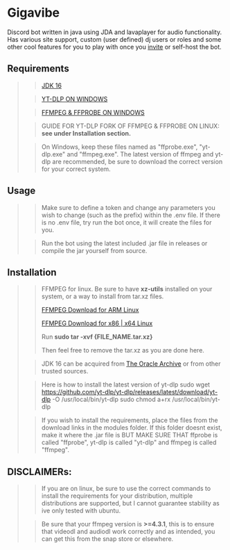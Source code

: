 # Gigavibe

Discord bot written in java using JDA and lavaplayer for audio functionality. Has various site support, custom (user defined)
dj users or roles and some other cool features for you to play with once you [invite](http://www.zenyfh.co.uk/) or self-host the bot.

## Requirements

> > [JDK 16](https://www.oracle.com/java/technologies/javase/jdk16-archive-downloads.html)
>
>> [YT-DLP ON WINDOWS](https://github.com/yt-dlp/yt-dlp/releases)
>
>> [FFMPEG & FFPROBE ON WINDOWS](https://www.gyan.dev/ffmpeg/builds/ffmpeg-git-essentials.7z)
>
>> GUIDE FOR YT-DLP FORK OF FFMPEG & FFPROBE ON LINUX: **see under Installation section.**
>
> > On Windows, keep these files named as "ffprobe.exe", "yt-dlp.exe" and "ffmpeg.exe".
> > The latest version of ffmpeg and yt-dlp are recommended, be sure to download the correct version for your correct
> > system.

## Usage

> > Make sure to define a token and change any parameters you wish to change (such as the prefix) within the .env file.
> > If there is no .env file, try run the bot once, it will create the files for you.
>
>> Run the bot using the latest included .jar file in releases or compile the jar yourself from source.

## Installation

> > FFMPEG for linux. Be sure to have **xz-utils** installed on your system, or a way to install from tar.xz files.
> >
> > [FFMPEG Download for ARM Linux](https://github.com/yt-dlp/FFmpeg-Builds/releases/download/latest/ffmpeg-master-latest-linuxarm64-gpl.tar.xz)
> >
> > [FFMPEG Download for x86 | x64 Linux](https://github.com/yt-dlp/FFmpeg-Builds/releases/download/latest/ffmpeg-master-latest-linux64-gpl.tar.xz)
> >
> > Run **sudo tar -xvf {FILE_NAME.tar.xz}**
> >
> > Then feel free to remove the tar.xz as you are done here.
>
> > JDK 16 can be acquired
> > from [The Oracle Archive](https://www.oracle.com/java/technologies/javase/jdk16-archive-downloads.html) or from other
> > trusted sources.
>
> > Here is how to install the latest version of yt-dlp
> > sudo wget https://github.com/yt-dlp/yt-dlp/releases/latest/download/yt-dlp -O /usr/local/bin/yt-dlp
> > sudo chmod a+rx /usr/local/bin/yt-dlp
>
> > If you wish to install the requirements, place the files from the download links in the modules folder. 
> > If this folder doesnt exist, make it where the .jar file is BUT MAKE SURE THAT ffprobe is called "ffprobe", yt-dlp is called "yt-dlp" and ffmpeg is called "ffmpeg".

## **DISCLAIMERs:**

> > If you are on linux, be sure to use the correct commands to install the requirements for your distribution, multiple
> > distributions are supported, but I cannot guarantee stability as ive only tested with ubuntu.
>
>> Be sure that your ffmpeg version is **>=4.3.1**, this is to ensure that videodl and audiodl work correctly and as
> > intended, you can get this from the snap store or elsewhere.
